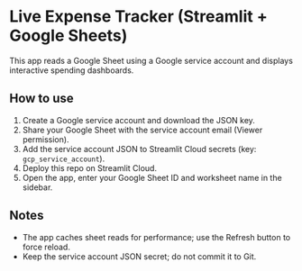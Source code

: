 # Live Expense Tracker (Streamlit + Google Sheets)

This app reads a Google Sheet using a Google service account and displays interactive spending dashboards.

## How to use

1. Create a Google service account and download the JSON key.
2. Share your Google Sheet with the service account email (Viewer permission).
3. Add the service account JSON to Streamlit Cloud secrets (key: `gcp_service_account`).
4. Deploy this repo on Streamlit Cloud.
5. Open the app, enter your Google Sheet ID and worksheet name in the sidebar.

## Notes

- The app caches sheet reads for performance; use the Refresh button to force reload.
- Keep the service account JSON secret; do not commit it to Git.
